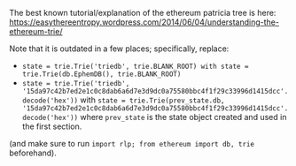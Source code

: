 The best known tutorial/explanation of the ethereum patricia tree is here: https://easythereentropy.wordpress.com/2014/06/04/understanding-the-ethereum-trie/

Note that it is outdated in a few places; specifically, replace:

* `state = trie.Trie('triedb', trie.BLANK_ROOT) with state = trie.Trie(db.EphemDB(), trie.BLANK_ROOT)`
* `state = trie.Trie('triedb', '15da97c42b7ed2e1c0c8dab6a6d7e3d9dc0a75580bbc4f1f29c33996d1415dcc'.decode('hex'))` with `state = trie.Trie(prev_state.db, '15da97c42b7ed2e1c0c8dab6a6d7e3d9dc0a75580bbc4f1f29c33996d1415dcc'.decode('hex'))` where `prev_state` is the state object created and used in the first section.

(and make sure to run `import rlp; from ethereum import db, trie` beforehand).